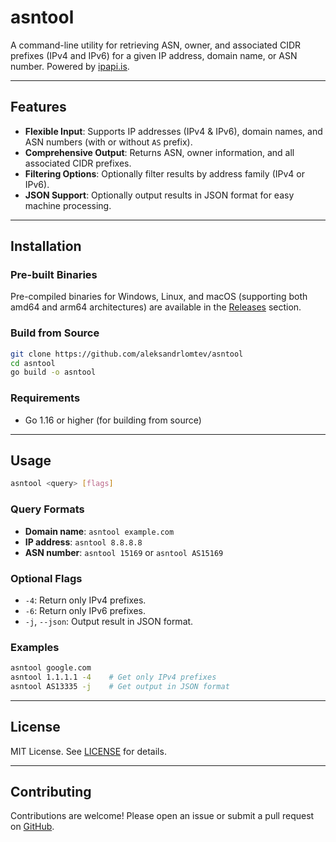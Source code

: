 # asntool

A command-line utility for retrieving ASN, owner, and associated CIDR prefixes (IPv4 and IPv6) for a given IP address, domain name, or ASN number. Powered by [ipapi.is](https://ipapi.is).

---

## Features

- **Flexible Input**: Supports IP addresses (IPv4 & IPv6), domain names, and ASN numbers (with or without `AS` prefix).
- **Comprehensive Output**: Returns ASN, owner information, and all associated CIDR prefixes.
- **Filtering Options**: Optionally filter results by address family (IPv4 or IPv6).
- **JSON Support**: Optionally output results in JSON format for easy machine processing.

---

## Installation

### Pre-built Binaries

Pre-compiled binaries for Windows, Linux, and macOS (supporting both amd64 and arm64 architectures) are available in the [Releases](https://github.com/aleksandrlomtev/asntool/releases) section.

### Build from Source

```bash
git clone https://github.com/aleksandrlomtev/asntool
cd asntool
go build -o asntool
```

### Requirements

- Go 1.16 or higher (for building from source)

---

## Usage

```bash
asntool <query> [flags]
```

### Query Formats

- **Domain name**: `asntool example.com`
- **IP address**: `asntool 8.8.8.8`
- **ASN number**: `asntool 15169` or `asntool AS15169`

### Optional Flags

- `-4`: Return only IPv4 prefixes.
- `-6`: Return only IPv6 prefixes.
- `-j`, `--json`: Output result in JSON format.

### Examples

```bash
asntool google.com
asntool 1.1.1.1 -4    # Get only IPv4 prefixes
asntool AS13335 -j    # Get output in JSON format
```

---

## License

MIT License. See [LICENSE](LICENSE) for details.

---

## Contributing

Contributions are welcome! Please open an issue or submit a pull request on [GitHub](https://github.com/aleksandrlomtev/asntool).